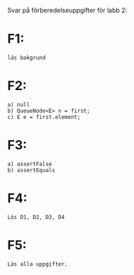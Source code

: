 Svar på förberedelseuppgifter för labb 2:

# F1:
	läs bakgrund

# F2:
	a) null
	b) QueueNode<E> n = first;
	c) E e = first.element;

# F3:
	a) assertFalse
	b) assertEquals
	
# F4:
	Lös D1, D2, D3, D4

# F5:
	Läs alla uppgifter.